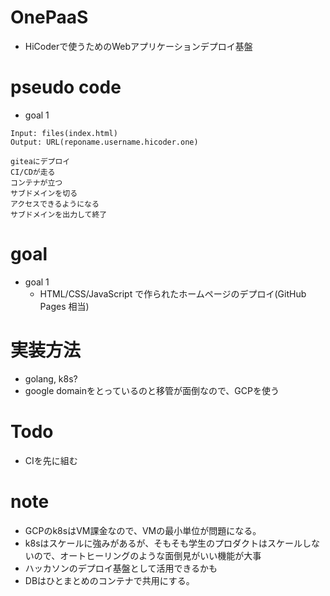 # OnePaaS
- HiCoderで使うためのWebアプリケーションデプロイ基盤

# pseudo code
- goal 1
```
Input: files(index.html)
Output: URL(reponame.username.hicoder.one)

giteaにデプロイ
CI/CDが走る
コンテナが立つ
サブドメインを切る
アクセスできるようになる
サブドメインを出力して終了
```

# goal
- goal 1
  - HTML/CSS/JavaScript で作られたホームページのデプロイ(GitHub Pages 相当)

# 実装方法
- golang, k8s?
- google domainをとっているのと移管が面倒なので、GCPを使う

# Todo
- CIを先に組む

# note
- GCPのk8sはVM課金なので、VMの最小単位が問題になる。
- k8sはスケールに強みがあるが、そもそも学生のプロダクトはスケールしないので、オートヒーリングのような面倒見がいい機能が大事
- ハッカソンのデプロイ基盤として活用できるかも
- DBはひとまとめのコンテナで共用にする。
